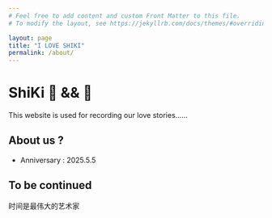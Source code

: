 ```yaml
---
# Feel free to add content and custom Front Matter to this file.
# To modify the layout, see https://jekyllrb.com/docs/themes/#overriding-theme-defaults

layout: page
title: "I LOVE SHIKI"
permalink: /about/
---
```


#  ShiKi 💖  &&  🐷

This website is used for recording our love stories......

## About us ?

- Anniversary : 2025.5.5


## To be continued



时间是最伟大的艺术家


